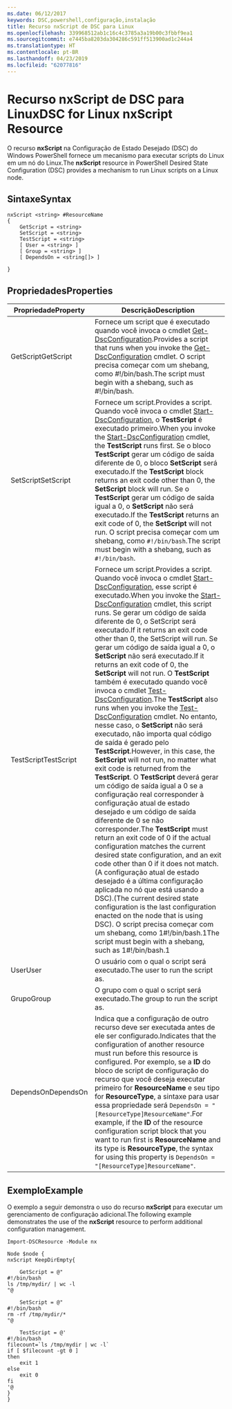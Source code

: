 ```yaml
---
ms.date: 06/12/2017
keywords: DSC,powershell,configuração,instalação
title: Recurso nxScript de DSC para Linux
ms.openlocfilehash: 339968512ab1c16c4c3785a3a19b00c3fbbf9ea1
ms.sourcegitcommit: e7445ba8203da304286c591ff513900ad1c244a4
ms.translationtype: HT
ms.contentlocale: pt-BR
ms.lasthandoff: 04/23/2019
ms.locfileid: "62077816"
---
```

# <a name="dsc-for-linux-nxscript-resource"></a><span data-ttu-id="0bd2e-103">Recurso nxScript de DSC para Linux</span><span class="sxs-lookup"><span data-stu-id="0bd2e-103">DSC for Linux nxScript Resource</span></span>

<span data-ttu-id="0bd2e-104">O recurso **nxScript** na Configuração de Estado Desejado (DSC) do Windows PowerShell fornece um mecanismo para executar scripts do Linux em um nó do Linux.</span><span class="sxs-lookup"><span data-stu-id="0bd2e-104">The **nxScript** resource in PowerShell Desired State Configuration (DSC) provides a mechanism to run Linux scripts on a Linux node.</span></span>

## <a name="syntax"></a><span data-ttu-id="0bd2e-105">Sintaxe</span><span class="sxs-lookup"><span data-stu-id="0bd2e-105">Syntax</span></span>

```
nxScript <string> #ResourceName
{
    GetScript = <string>
    SetScript = <string>
    TestScript = <string>
    [ User = <string> ]
    [ Group = <string> ]
    [ DependsOn = <string[]> ]

}
```

## <a name="properties"></a><span data-ttu-id="0bd2e-106">Propriedades</span><span class="sxs-lookup"><span data-stu-id="0bd2e-106">Properties</span></span>

|  <span data-ttu-id="0bd2e-107">Propriedade</span><span class="sxs-lookup"><span data-stu-id="0bd2e-107">Property</span></span> |  <span data-ttu-id="0bd2e-108">Descrição</span><span class="sxs-lookup"><span data-stu-id="0bd2e-108">Description</span></span> |
|---|---|
| <span data-ttu-id="0bd2e-109">GetScript</span><span class="sxs-lookup"><span data-stu-id="0bd2e-109">GetScript</span></span>| <span data-ttu-id="0bd2e-110">Fornece um script que é executado quando você invoca o cmdlet [Get-DscConfiguration](https://technet.microsoft.com/en-us/library/dn521625.aspx).</span><span class="sxs-lookup"><span data-stu-id="0bd2e-110">Provides a script that runs when you invoke the [Get-DscConfiguration](https://technet.microsoft.com/en-us/library/dn521625.aspx) cmdlet.</span></span> <span data-ttu-id="0bd2e-111">O script precisa começar com um shebang, como #!/bin/bash.</span><span class="sxs-lookup"><span data-stu-id="0bd2e-111">The script must begin with a shebang, such as #!/bin/bash.</span></span>|
| <span data-ttu-id="0bd2e-112">SetScript</span><span class="sxs-lookup"><span data-stu-id="0bd2e-112">SetScript</span></span>| <span data-ttu-id="0bd2e-113">Fornece um script.</span><span class="sxs-lookup"><span data-stu-id="0bd2e-113">Provides a script.</span></span> <span data-ttu-id="0bd2e-114">Quando você invoca o cmdlet [Start-DscConfiguration](https://technet.microsoft.com/en-us/library/dn521623.aspx), o **TestScript** é executado primeiro.</span><span class="sxs-lookup"><span data-stu-id="0bd2e-114">When you invoke the [Start-DscConfiguration](https://technet.microsoft.com/en-us/library/dn521623.aspx) cmdlet, the **TestScript** runs first.</span></span> <span data-ttu-id="0bd2e-115">Se o bloco **TestScript** gerar um código de saída diferente de 0, o bloco **SetScript** será executado.</span><span class="sxs-lookup"><span data-stu-id="0bd2e-115">If the **TestScript** block returns an exit code other than 0, the **SetScript** block will run.</span></span> <span data-ttu-id="0bd2e-116">Se o **TestScript** gerar um código de saída igual a 0, o **SetScript** não será executado.</span><span class="sxs-lookup"><span data-stu-id="0bd2e-116">If the **TestScript** returns an exit code of 0, the **SetScript** will not run.</span></span> <span data-ttu-id="0bd2e-117">O script precisa começar com um shebang, como `#!/bin/bash`.</span><span class="sxs-lookup"><span data-stu-id="0bd2e-117">The script must begin with a shebang, such as `#!/bin/bash`.</span></span>|
| <span data-ttu-id="0bd2e-118">TestScript</span><span class="sxs-lookup"><span data-stu-id="0bd2e-118">TestScript</span></span>| <span data-ttu-id="0bd2e-119">Fornece um script.</span><span class="sxs-lookup"><span data-stu-id="0bd2e-119">Provides a script.</span></span> <span data-ttu-id="0bd2e-120">Quando você invoca o cmdlet [Start-DscConfiguration](https://technet.microsoft.com/en-us/library/dn521623.aspx), esse script é executado.</span><span class="sxs-lookup"><span data-stu-id="0bd2e-120">When you invoke the [Start-DscConfiguration](https://technet.microsoft.com/en-us/library/dn521623.aspx) cmdlet, this script runs.</span></span> <span data-ttu-id="0bd2e-121">Se gerar um código de saída diferente de 0, o SetScript será executado.</span><span class="sxs-lookup"><span data-stu-id="0bd2e-121">If it returns an exit code other than 0, the SetScript will run.</span></span> <span data-ttu-id="0bd2e-122">Se gerar um código de saída igual a 0, o **SetScript** não será executado.</span><span class="sxs-lookup"><span data-stu-id="0bd2e-122">If it returns an exit code of 0, the **SetScript** will not run.</span></span> <span data-ttu-id="0bd2e-123">O **TestScript** também é executado quando você invoca o cmdlet [Test-DscConfiguration](https://technet.microsoft.com/en-us/library/dn407382.aspx).</span><span class="sxs-lookup"><span data-stu-id="0bd2e-123">The **TestScript** also runs when you invoke the [Test-DscConfiguration](https://technet.microsoft.com/en-us/library/dn407382.aspx) cmdlet.</span></span> <span data-ttu-id="0bd2e-124">No entanto, nesse caso, o **SetScript** não será executado, não importa qual código de saída é gerado pelo **TestScript**.</span><span class="sxs-lookup"><span data-stu-id="0bd2e-124">However, in this case, the **SetScript** will not run, no matter what exit code is returned from the **TestScript**.</span></span> <span data-ttu-id="0bd2e-125">O **TestScript** deverá gerar um código de saída igual a 0 se a configuração real corresponder à configuração atual de estado desejado e um código de saída diferente de 0 se não corresponder.</span><span class="sxs-lookup"><span data-stu-id="0bd2e-125">The **TestScript** must return an exit code of 0 if the actual configuration matches the current desired state configuration, and an exit code other than 0 if it does not match.</span></span> <span data-ttu-id="0bd2e-126">(A configuração atual de estado desejado é a última configuração aplicada no nó que está usando a DSC).</span><span class="sxs-lookup"><span data-stu-id="0bd2e-126">(The current desired state configuration is the last configuration enacted on the node that is using DSC).</span></span> <span data-ttu-id="0bd2e-127">O script precisa começar com um shebang, como 1#!/bin/bash.1</span><span class="sxs-lookup"><span data-stu-id="0bd2e-127">The script must begin with a shebang, such as 1#!/bin/bash.1</span></span>|
| <span data-ttu-id="0bd2e-128">User</span><span class="sxs-lookup"><span data-stu-id="0bd2e-128">User</span></span>| <span data-ttu-id="0bd2e-129">O usuário com o qual o script será executado.</span><span class="sxs-lookup"><span data-stu-id="0bd2e-129">The user to run the script as.</span></span>|
| <span data-ttu-id="0bd2e-130">Grupo</span><span class="sxs-lookup"><span data-stu-id="0bd2e-130">Group</span></span>| <span data-ttu-id="0bd2e-131">O grupo com o qual o script será executado.</span><span class="sxs-lookup"><span data-stu-id="0bd2e-131">The group to run the script as.</span></span>|
| <span data-ttu-id="0bd2e-132">DependsOn</span><span class="sxs-lookup"><span data-stu-id="0bd2e-132">DependsOn</span></span> | <span data-ttu-id="0bd2e-133">Indica que a configuração de outro recurso deve ser executada antes de ele ser configurado.</span><span class="sxs-lookup"><span data-stu-id="0bd2e-133">Indicates that the configuration of another resource must run before this resource is configured.</span></span> <span data-ttu-id="0bd2e-134">Por exemplo, se a **ID** do bloco de script de configuração do recurso que você deseja executar primeiro for **ResourceName** e seu tipo for **ResourceType**, a sintaxe para usar essa propriedade será `DependsOn = "[ResourceType]ResourceName"`.</span><span class="sxs-lookup"><span data-stu-id="0bd2e-134">For example, if the **ID** of the resource configuration script block that you want to run first is **ResourceName** and its type is **ResourceType**, the syntax for using this property is `DependsOn = "[ResourceType]ResourceName"`.</span></span>|

## <a name="example"></a><span data-ttu-id="0bd2e-135">Exemplo</span><span class="sxs-lookup"><span data-stu-id="0bd2e-135">Example</span></span>

<span data-ttu-id="0bd2e-136">O exemplo a seguir demonstra o uso do recurso **nxScript** para executar um gerenciamento de configuração adicional.</span><span class="sxs-lookup"><span data-stu-id="0bd2e-136">The following example demonstrates the use of the **nxScript** resource to perform additional configuration management.</span></span>

```
Import-DSCResource -Module nx

Node $node {
nxScript KeepDirEmpty{

    GetScript = @"
#!/bin/bash
ls /tmp/mydir/ | wc -l
"@

    SetScript = @"
#!/bin/bash
rm -rf /tmp/mydir/*
"@

    TestScript = @'
#!/bin/bash
filecount=`ls /tmp/mydir | wc -l`
if [ $filecount -gt 0 ]
then
    exit 1
else
    exit 0
fi
'@
}
}
```
